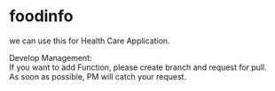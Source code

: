 # foodinfo

we can use this for Health Care Application.

Develop Management:   
  If you want to add Function, please create branch and request for pull.   
  As soon as possible, PM will catch your request.
